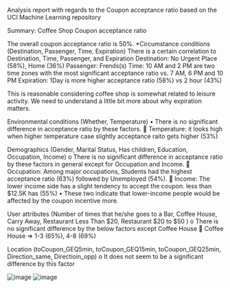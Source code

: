 Analysis report with regards to the Coupon acceptance ratio based on the UCI Machine Learning repository

Summary:
Coffee Shop Coupon acceptance ratio

The overall coupon acceptance ratio is 50%. 
*Circumstance conditions (Destination, Passenger, Time, Expiration)
There is a certain correlation to Destination, Time, Passenger, and Expiration
Destination: No Urgent Place (58%), Home (36%)
Passenger: Frends(s)
Time: 10 AM and 2 PM are two time zones with the most significant acceptance ratio vs. 7 AM, 6 PM and 10 PM
Expiration: 1Day is more higher acceptance ratio (58%) vs 2 hour (43%)

This is reasonable considering coffee shop is somewhat related to leisure activity. We need to understand a little bit more about why expiration matters. 

Environmental conditions (Whether, Temperature) 
•	There is no significant difference in acceptance ratio by these factors.
	Temperature: it looks high when higher temperature case slightly acceptance raito gets higher (53%)

Demographics (Gender, Marital Status, Has children, Education, Occupation, Income)
o	There is no significant difference in acceptance ratio by these factors in general except for Occupation and Income.
	Occupation: Among major occupations, Students had the highest acceptance ratio (63%) followed by Unemployed (54%).
	Income: The lower income side has a slight tendency to accept the coupon. less than $12.5K has (55%)
•	These two indicate that lower-income people would be affected by the coupon incentive more.

User attributes (Number of times that he/she goes to a Bar, Coffee House, Carry Away, Restaurant Less Than $20, Restaurant $20 to $50 )
o	There is no significant difference by the below factors except Coffee House
	Coffee House => 1-3 (65%), 4-8 (69%) 

Location (toCoupon_GEQ5min, toCoupon_GEQ15min, toCoupon_GEQ25min, Direction_same, Directioin_opp)
o	It does not seem to be a significant difference by this factor

![image](https://github.com/toshiokimura/5.1_Coupon/assets/44044445/c8005f83-1104-4d21-814f-fc52ee9fd57b)
![image](https://github.com/toshiokimura/5.1_Coupon/assets/44044445/36b11b2d-88d2-48ff-99f4-e0a093937a26)

